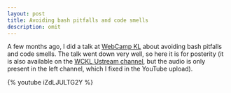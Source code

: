 ```yaml
---
layout: post
title: Avoiding bash pitfalls and code smells
description: omit
---
```


A few months ago, I did a talk at [WebCamp KL][wckl] about avoiding bash
pitfalls and code smells. The talk went down very well, so here it is for
posterity (it is also available on the [WCKL Ustream channel][ustream], but the
audio is only present in the left channel, which I fixed in the YouTube
upload).

{% youtube iZdLJULTG2Y %}

[wckl]: http://webcamp.my
[ustream]: http://www.ustream.tv/recorded/34960337
